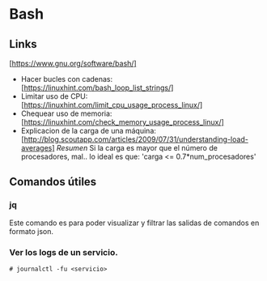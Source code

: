 # Bash
## Links
[https://www.gnu.org/software/bash/] 
* Hacer bucles con cadenas: [https://linuxhint.com/bash_loop_list_strings/]
* Limitar uso de CPU: [https://linuxhint.com/limit_cpu_usage_process_linux/] 
* Chequear uso de memoria: [https://linuxhint.com/check_memory_usage_process_linux/] 
* Explicacion de la carga de una máquina: [http://blog.scoutapp.com/articles/2009/07/31/understanding-load-averages] *Resumen* Si la carga es mayor que el número de procesadores, mal.. lo ideal es que: 'carga <= 0.7*num_procesadores' 

## Comandos útiles
### jq
Este comando es para poder visualizar y filtrar las salidas de comandos en formato json.

### Ver los logs de un servicio.
```# journalctl -fu <servicio>``` 

